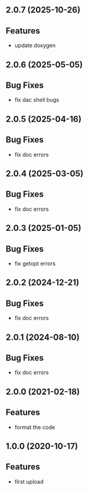 ## 2.0.7 (2025-10-26)

## Features

- update doxygen

## 2.0.6 (2025-05-05)

## Bug Fixes

- fix dac shell bugs

## 2.0.5 (2025-04-16)

## Bug Fixes

- fix doc errors

## 2.0.4 (2025-03-05)

## Bug Fixes

- fix doc errors

## 2.0.3 (2025-01-05)

## Bug Fixes

- fix getopt errors

## 2.0.2 (2024-12-21)

## Bug Fixes

- fix doc errors

## 2.0.1 (2024-08-10)

## Bug Fixes

- fix doc errors

## 2.0.0 (2021-02-18)

## Features

- format the code

## 1.0.0 (2020-10-17)

## Features

- first upload

